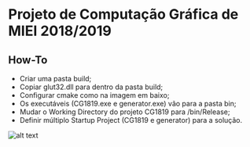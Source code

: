 # Projeto de Computação Gráfica de MIEI 2018/2019

## How-To
- Criar uma pasta build;
- Copiar glut32.dll para dentro da pasta build;
- Configurar cmake como na imagem em baixo;
- Os executáveis (CG1819.exe e generator.exe) vão para a pasta bin;
- Mudar o Working Directory do projeto CG1819 para /bin/Release;
- Definir múltiplo Startup Project (CG1819 e generator) para a solução.

![alt text](https://i.ibb.co/z5hNcJN/git.png)